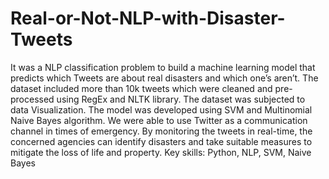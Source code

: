 # Real-or-Not-NLP-with-Disaster-Tweets
It was a NLP classification problem to build a machine learning model that predicts which Tweets are about real disasters and which one’s aren’t. The dataset included more than 10k tweets which were cleaned and pre-processed using RegEx and NLTK library. The dataset was subjected to data Visualization. The model was developed using SVM and Multinomial Naive Bayes algorithm.
We were able to use Twitter as a communication channel in times of emergency. By monitoring the tweets in real-time, the concerned agencies can identify disasters and take suitable measures to mitigate the loss of life and property. 
Key skills: Python, NLP, SVM, Naive Bayes
